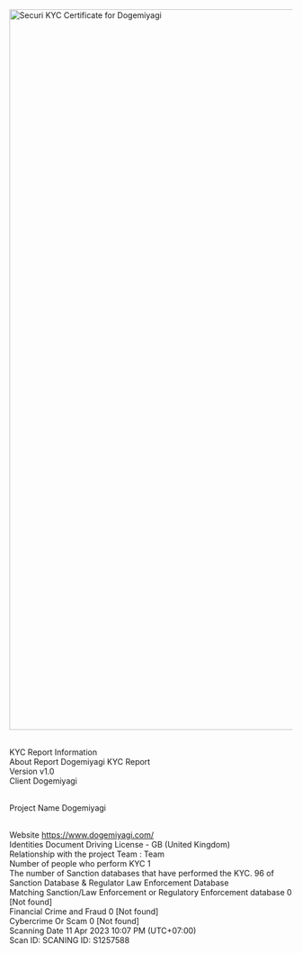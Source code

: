 <img width="1280" alt="Securi KYC Certificate for Dogemiyagi" src="https://user-images.githubusercontent.com/111109564/231215858-01c34e78-1ccf-4386-85de-604ba8fb99e4.png">


<br>KYC Report Information
<br>About Report	Dogemiyagi KYC Report
<br>Version	v1.0
<br>Client	Dogemiyagi

<br>Project Name	Dogemiyagi

<br>Website	https://www.dogemiyagi.com/
<br>Identities Document	Driving License - GB (United Kingdom)
<br>Relationship with the project	Team : Team
<br>Number of people who perform KYC	1
<br>The number of Sanction databases that have performed the KYC.	96 of Sanction Database & Regulator Law Enforcement Database
<br>Matching Sanction/Law Enforcement or Regulatory Enforcement database	0 [Not found]
<br>Financial Crime and Fraud	0 [Not found]
<br>Cybercrime Or Scam	0 [Not found]
<br>Scanning Date	11 Apr 2023 10:07 PM (UTC+07:00)
<br>Scan ID: SCANING ID: S1257588
